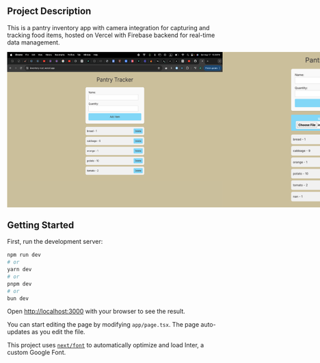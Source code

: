 ## Project Description
This is a pantry inventory app with camera integration for capturing and tracking food items, hosted on Vercel with Firebase backend for real-time data management.

<div style="display: flex; justify-content: space-between;">
    <img src="/public/screen1.png" alt="Screenshot 1" >
    <img src="/public/screen2.png" alt="Screenshot 2" >
</div>



## Getting Started

First, run the development server:

```bash
npm run dev
# or
yarn dev
# or
pnpm dev
# or
bun dev
```

Open [http://localhost:3000](http://localhost:3000) with your browser to see the result.

You can start editing the page by modifying `app/page.tsx`. The page auto-updates as you edit the file.

This project uses [`next/font`](https://nextjs.org/docs/basic-features/font-optimization) to automatically optimize and load Inter, a custom Google Font.
